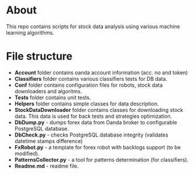 # About
This repo contains scripts for stock data analysis using various machine learning algorithms.

# File structure
* **Account** folder contains oanda account information (acc. no and token)
* **Classifiers** folder contains various classifiers tests for DB data.
* **Conf** folder contains configuration files for robots, stock data downloaders and algoritms.
* **Tests** folder contains unit tests.
* **Helpers** folder contains simple classes for data description.
* **StockDataDownloader** folder contains classes for downloading stock data. This data is used for back tests and strategies optimization.
* **DbDump.py** - dumps forex data from Oanda broker to configurable PostgreSQL database.
* **DbCheck.py** - checks PostgreSQL database integrity (validates datetime stamps difference)
* **FxRobot.py** - a template for forex robot with backlogs support (to be modified).
* **PatternsCollector.py** - a tool for patterns determination (for classifiers).
* **Readme.md** - readme file.
